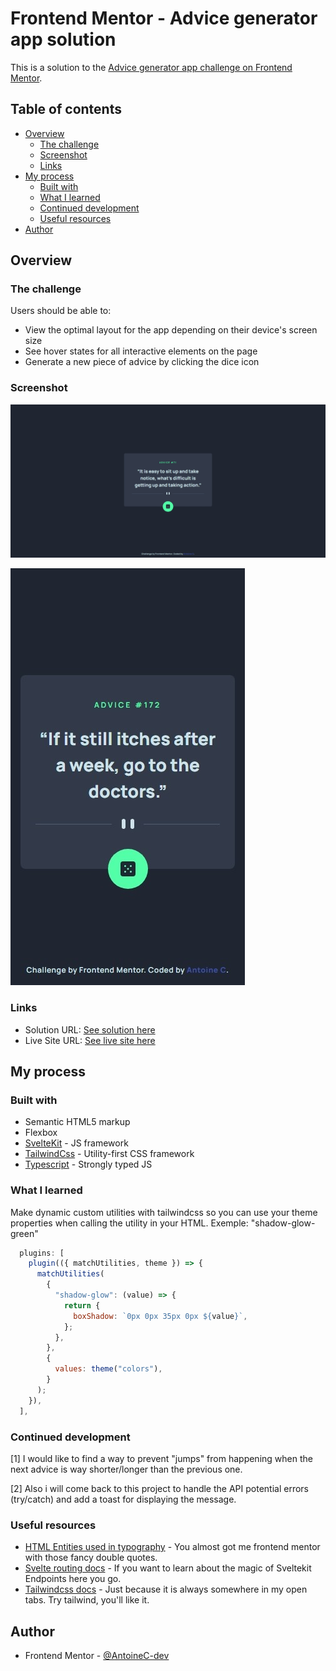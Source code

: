 # Frontend Mentor - Advice generator app solution

This is a solution to the [Advice generator app challenge on Frontend Mentor](https://www.frontendmentor.io/challenges/advice-generator-app-QdUG-13db).

## Table of contents

- [Overview](#overview)
  - [The challenge](#the-challenge)
  - [Screenshot](#screenshot)
  - [Links](#links)
- [My process](#my-process)
  - [Built with](#built-with)
  - [What I learned](#what-i-learned)
  - [Continued development](#continued-development)
  - [Useful resources](#useful-resources)
- [Author](#author)

## Overview

### The challenge

Users should be able to:

- View the optimal layout for the app depending on their device's screen size
- See hover states for all interactive elements on the page
- Generate a new piece of advice by clicking the dice icon

### Screenshot

![Advice Generator App | Desktop version](./fullpage-desktop.jpeg)

![Advice Generator App | Mobile version](./fullpage-mobile.jpeg)

### Links

- Solution URL: [See solution here](https://www.frontendmentor.io/solutions/simpleui-and-api-to-get-good-advices-built-w-sveltekit-and-tailwindcss-MxUPxBFoIR)
- Live Site URL: [See live site here](https://advice-generator-app-brown.vercel.app)

## My process

### Built with

- Semantic HTML5 markup
- Flexbox
- [SvelteKit](https://kit.svelte.dev/) - JS framework
- [TailwindCss](https://tailwindcss.com/) - Utility-first CSS framework
- [Typescript](https://www.typescriptlang.org/) - Strongly typed JS

### What I learned

Make dynamic custom utilities with tailwindcss so you can use your theme properties when calling the utility in your HTML.
Exemple: "shadow-glow-green"

```js
  plugins: [
    plugin(({ matchUtilities, theme }) => {
      matchUtilities(
        {
          "shadow-glow": (value) => {
            return {
              boxShadow: `0px 0px 35px 0px ${value}`,
            };
          },
        },
        {
          values: theme("colors"),
        }
      );
    }),
  ],
```

### Continued development

[1] I would like to find a way to prevent "jumps" from happening when the next advice is way shorter/longer than the previous one.

[2] Also i will come back to this project to handle the API potential errors (try/catch) and add a toast for displaying the message.

### Useful resources

- [HTML Entities used in typography](https://www.w3.org/wiki/Common_HTML_entities_used_for_typography) - You almost got me frontend mentor with those fancy double quotes.
- [Svelte routing docs](https://kit.svelte.dev/docs/routing) - If you want to learn about the magic of Sveltekit Endpoints here you go.
- [Tailwindcss docs](https://tailwindcss.com/docs/installation) - Just because it is always somewhere in my open tabs. Try tailwind, you'll like it.

## Author

- Frontend Mentor - [@AntoineC-dev](https://www.frontendmentor.io/profile/AntoineC-dev)
